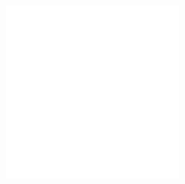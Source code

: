 <span class="header">
  <img src="./assets/banner.svg" width="400" height="400" alt="Banner">
</span>
